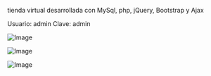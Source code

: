   tienda virtual desarrollada con MySql, php, jQuery, Bootstrap y Ajax

Usuario: admin
Clave: admin

![Image](https://github.com/user-attachments/assets/d1634a41-7287-4a98-93fb-4c00bc2e7059)

![Image](https://github.com/user-attachments/assets/e643df0c-98fe-41b7-bb40-0704bc336b01)

![Image](https://github.com/user-attachments/assets/7c2c6bcf-d9a9-4253-bbee-e894126319e6)
